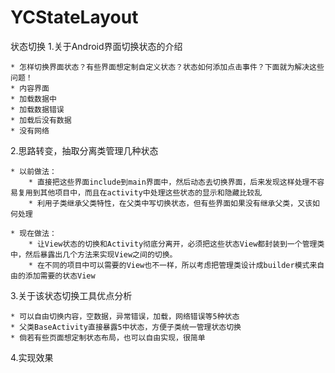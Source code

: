# YCStateLayout
状态切换
1.关于Android界面切换状态的介绍

	* 怎样切换界面状态？有些界面想定制自定义状态？状态如何添加点击事件？下面就为解决这些问题！
	* 内容界面
	* 加载数据中
	* 加载数据错误
	* 加载后没有数据
	* 没有网络


2.思路转变，抽取分离类管理几种状态

	* 以前做法：
		* 直接把这些界面include到main界面中，然后动态去切换界面，后来发现这样处理不容易复用到其他项目中，而且在activity中处理这些状态的显示和隐藏比较乱
		* 利用子类继承父类特性，在父类中写切换状态，但有些界面如果没有继承父类，又该如何处理

	* 现在做法：
		* 让View状态的切换和Activity彻底分离开，必须把这些状态View都封装到一个管理类中，然后暴露出几个方法来实现View之间的切换。
		* 在不同的项目中可以需要的View也不一样，所以考虑把管理类设计成builder模式来自由的添加需要的状态View


3.关于该状态切换工具优点分析

	* 可以自由切换内容，空数据，异常错误，加载，网络错误等5种状态
	* 父类BaseActivity直接暴露5中状态，方便子类统一管理状态切换
  	* 倘若有些页面想定制状态布局，也可以自由实现，很简单

4.实现效果
